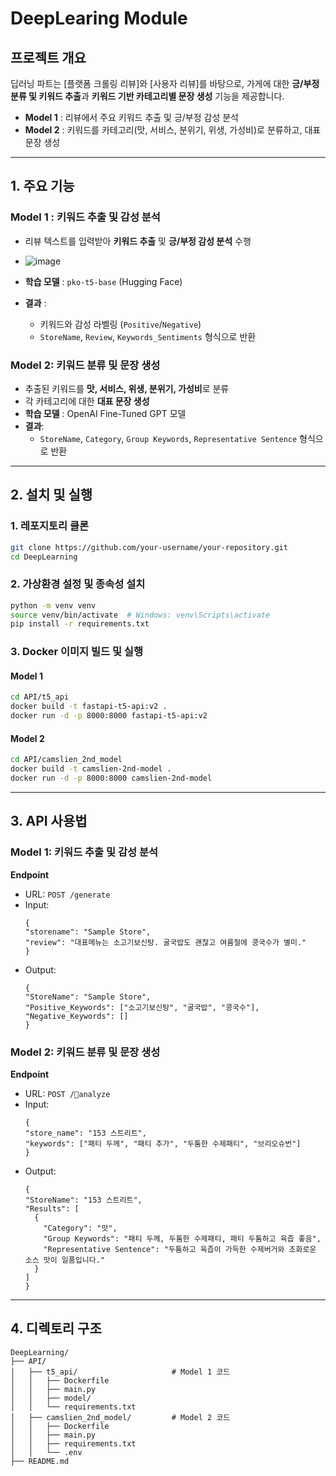 # DeepLearing Module

## 프로젝트 개요
딥러닝 파트는 [플랫폼 크롤링 리뷰]와 [사용자 리뷰]를 바탕으로, 가게에 대한 **긍/부정 분류 및 키워드 추출**과 **키워드 기반 카테고리별 문장 생성** 기능을 제공합니다. 

- **Model 1** : 리뷰에서 주요 키워드 추출 및 긍/부정 감성 분석
- **Model 2** : 키워드를 카테고리(맛, 서비스, 분위기, 위생, 가성비)로 분류하고, 대표 문장 생성

---

## 1. 주요 기능

### **Model 1 : 키워드 추출 및 감성 분석**
- 리뷰 텍스트를 입력받아 **키워드 추출** 및 **긍/부정 감성 분석** 수행
- ![image](https://github.com/user-attachments/assets/c72e27ce-e62c-4617-a5d1-6d4bec51b8d3)

- **학습 모델** : `pko-t5-base` (Hugging Face)
- **결과** :
  - 키워드와 감성 라벨링 (`Positive`/`Negative`)
  - `StoreName`, `Review`, `Keywords_Sentiments` 형식으로 반환
 
### **Model 2: 키워드 분류 및 문장 생성**
- 추출된 키워드를 **맛, 서비스, 위생, 분위기, 가성비**로 분류
- 각 카테고리에 대한 **대표 문장 생성**
- **학습 모델** : OpenAI Fine-Tuned GPT 모델
- **결과**:
  - `StoreName`, `Category`, `Group Keywords`, `Representative Sentence` 형식으로 반환

---
## 2. 설치 및 실행

### **1. 레포지토리 클론**
```bash
git clone https://github.com/your-username/your-repository.git
cd DeepLearning
```
### **2. 가상환경 설정 및 종속성 설치**
```bash
python -m venv venv
source venv/bin/activate  # Windows: venv\Scripts\activate
pip install -r requirements.txt
```

### **3. Docker 이미지 빌드 및 실행**

#### **Model 1**
```bash
cd API/t5_api
docker build -t fastapi-t5-api:v2 .
docker run -d -p 8000:8000 fastapi-t5-api:v2
```
#### **Model 2**
```bash
cd API/camslien_2nd_model
docker build -t camslien-2nd-model .
docker run -d -p 8000:8000 camslien-2nd-model
```


---
## **3. API 사용법**

### **Model 1: 키워드 추출 및 감성 분석**

**Endpoint**
- URL: `POST /generate`
- Input:
  ```
  {
  "storename": "Sample Store",
  "review": "대표메뉴는 소고기보신탕. 굴국밥도 괜찮고 여름철에 콩국수가 별미."
  }
  ```
- Output:
  ```
  {
  "StoreName": "Sample Store",
  "Positive_Keywords": ["소고기보신탕", "굴국밥", "콩국수"],
  "Negative_Keywords": []
  }
  ```
  
### **Model 2: 키워드 분류 및 문장 생성**

**Endpoint**
- URL: `POST /analyze`
- Input:
  ```
  {
  "store_name": "153 스트리트",
  "keywords": ["패티 두께", "패티 추가", "두툼한 수제패티", "브리오슈번"]
  }
  ```
- Output:
  ```
  {
  "StoreName": "153 스트리트",
  "Results": [
    {
      "Category": "맛",
      "Group Keywords": "패티 두께, 두툼한 수제패티, 패티 두툼하고 육즙 좋음",
      "Representative Sentence": "두툼하고 육즙이 가득한 수제버거와 조화로운 소스 맛이 일품입니다."
    }
  ]
  }
  ```
---

## **4. 디렉토리 구조**

```
DeepLearning/
├── API/
│   ├── t5_api/                     # Model 1 코드
│   │   ├── Dockerfile
│   │   ├── main.py
│   │   ├── model/
│   │   └── requirements.txt
│   ├── camslien_2nd_model/         # Model 2 코드
│   │   ├── Dockerfile
│   │   ├── main.py
│   │   ├── requirements.txt
│   │   └── .env
├── README.md
```

